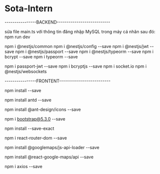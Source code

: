 # Sota-Intern
----------------BACKEND---------------------------

sửa file main.ts với thông tin đăng nhập MySQL trong máy cá nhân
sau đó: npm run dev

npm i @nestjs/common
npm i @nestjs/config --save
npm i @nestjs/jwt --save
npm i @nestjs/passport --save
npm i @nestjs/typeorm --save
npm i bcrypt --save
npm i typeorm --save


npm i passport-jwt --save
npm i bcryptjs --save
npm i socket.io
npm i @nestjs/websockets

----------------FRONTENT--------------------------

npm install --save

npm install antd --save

npm install @ant-design/icons --save

npm i bootstrap@5.3.0 --save

npm install --save-exact 

npm i react-router-dom --save

npm install @googlemaps/js-api-loader --save

npm install @react-google-maps/api --save

npm i axios --save
